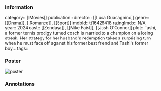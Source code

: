 ### Information
category:: [[Movies]]
publication:: 
director:: [[Luca Guadagnino]]
genre:: [[Drama]], [[Romance]], [[Sport]]
imdbId:: tt16426418
ratingImdb:: N/A
year:: 2024
cast:: [[Zendaya]], [[Mike Faist]], [[Josh O'Connor]]
plot:: Tashi, a former tennis prodigy turned coach is married to a champion on a losing streak. Her strategy for her husband's redemption takes a surprising turn when he must face off against his former best friend and Tashi's former boy...
tags::


### Poster
![poster](https://m.media-amazon.com/images/M/MV5BNTk1MTdmYzctNzlkOS00ZTNmLWI4ZTMtMzc3OWFkMDI0MTJkXkEyXkFqcGdeQXVyMTkxNjUyNQ@@._V1_SX300.jpg)


### Annotations
